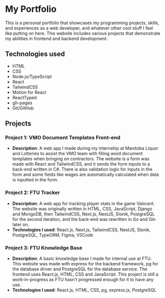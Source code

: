 # My Portfolio

This is a personal portfolio that showcases my programming projects, skills, and experiences as a web developer, and whatever other cool stuff I feel like putting on here. This website includes various projects that demonstrate my abilities in frontend and backend development.

## Technologies used

- HTML
- CSS
- Node.js/TypeScript
- React
- TailwindCSS
- Motion for React
- ReactTyped
- gh-pages
- Git/GitHub

## Projects

### Project 1: VMO Document Templates Front-end
- **Description**: A web app I made during my internship at Manitoba Liquor and Lotteries to assist the VMO team with filling word document templates when bringing on contractors. The website is a form was made with React and TailwindCSS, and it sends the form inputs to a back-end written in C#. There is also validation logic for inputs in the form and some fields like wages are automatically calculated when data is inputted in the form.

### Project 2: FTU Tracker
- **Description**: A web app for tracking player stats in the game Valorant. The website was originally written in HTML, CSS, JavaScript, Django and MongoDB, then TailwindCSS, Next.js, NestJS, Slonik, PostgreSQL for the second iteration, and the back-end was rewritten in Go and Gin later on.
- **Technologies I used**: React.js, Next.js, TailwindCSS, NestJS, Slonik, PostgreSQL, TypeORM, Figma, VSCode

### Project 3: FTU Knowledge Base
- **Description**: A basic knowledge base I made for internal use at FTU. This website was made with express for the backend framework, pg for the database driver and PostgreSQL for the database service. The frontend uses React.js, HTML, CSS and JavaScript. This project is still a work-in-progress as FTU hasn't progressed enough for it to have any use.
- **Technologies I used**: React.js, HTML, CSS, pg, express.js, PostgreSQL
